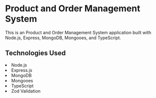 # Product and Order Management System

This is an Product and Order Management System application built with Node.js, Express, MongoDB, Mongooes, and TypeScript.

## Technologies Used

<li>Node.js</li>
<li>Express.js</li>
<li>MongoDB</li>
<li>Mongooes</li>
<li>TypeScript</li>
<li>Zod Validation</li>
